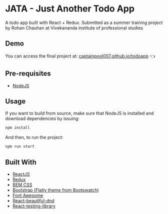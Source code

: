 # JATA - Just Another Todo App

A todo app built with React + Redux.
Submitted as a summer training project by Rohan Chauhan at Vivekananda institute of professional studies

## Demo

You can access the final project at: [captainpool007.github.io/todoapp](https://captainpool007.github.io/todoapp/) 👈

## Pre-requisites

- [NodeJS](https://nodejs.org)

## Usage

If you want to build from source, make sure that NodeJS is installed and download dependencies by issuing:

```bash
npm install
```

And then, to run the project:

```bash
npm run start
```

## Built With

- [ReactJS](https://reactjs.org)
- [Redux](https://redux.js.org/)
- [BEM CSS](http://getbem.com)
- [Bootstrap (Flatly theme from Bootswatch)](https://getbootstrap.com/)
- [Font Awesome](https://fontawesome.com/)
- [React-beautiful-dnd](https://github.com/atlassian/react-beautiful-dnd)
- [React-testing-library](https://testing-library.com/docs/react-testing-library/intro)


